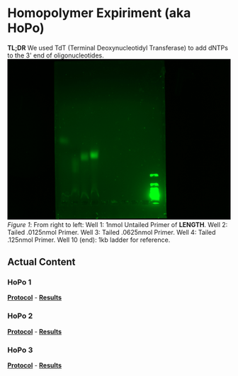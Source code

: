 # Homopolymer Expiriment (aka **HoPo**)

**TL;DR**
We used TdT (Terminal Deoxynucleotidyl Transferase) to add dNTPs to the 3' end of oligonucleotides.
![image](./HoPo3/images/hopo3-70min-1.jpg)
*Figure 1*: From right to left: Well 1: 1nmol Untailed Primer of **LENGTH**. Well 2: Tailed .0125nmol Primer. Well 3:  Tailed .0625nmol Primer. Well 4:  Tailed .125nmol Primer. Well 10 (end): 1kb ladder for reference.

## Actual Content

### HoPo 1

**[Protocol](./HoPo1/HoPo-Protocol.md)** -
**[Results](./HoPo1/Results.md)**

### HoPo 2

**[Protocol](./HoPo2/HoPo-Protocol.md)** -
**[Results](./HoPo2/Results.md)**

### HoPo 3

**[Protocol](./HoPo3/HoPo-Protocol.md)** -
**[Results](./HoPo3/Results.md)**

